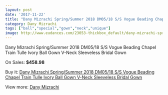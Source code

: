 ```yaml
---
layout: post
date: '2017-11-22'
title: "Dany Mizrachi Spring/Summer 2018 DM05/18 S/S Vogue Beading Chapel Train Tulle Ivory Ball Gown V-Neck Sleeveless Bridal Gown"
category: Dany Mizrachi
tags: ["ball","special","gown","neck","unique"]
image: http://www.eudances.com/23053-thickbox_default/dany-mizrachi-spring-summer-2018-dm05-18-s-s-vogue-beading-chapel-train-tulle-ivory-ball-gown-v-neck-sleeveless-bridal-gown.jpg
---
```

Dany Mizrachi Spring/Summer 2018 DM05/18 S/S Vogue Beading Chapel Train Tulle Ivory Ball Gown V-Neck Sleeveless Bridal Gown

On Sales: **$458.98**
<a href="https://www.eudances.com/en/dany-mizrachi/7374-dany-mizrachi-spring-summer-2018-dm05-18-s-s-vogue-beading-chapel-train-tulle-ivory-ball-gown-v-neck-sleeveless-bridal-gown.html"><amp-img layout="responsive" width="600" height="600" src="//www.eudances.com/23053-thickbox_default/dany-mizrachi-spring-summer-2018-dm05-18-s-s-vogue-beading-chapel-train-tulle-ivory-ball-gown-v-neck-sleeveless-bridal-gown.jpg" alt="Dany Mizrachi Spring/Summer 2018 DM05/18 S/S Vogue Beading Chapel Train Tulle Ivory Ball Gown V-Neck Sleeveless Bridal Gown 0" /></a>
<a href="https://www.eudances.com/en/dany-mizrachi/7374-dany-mizrachi-spring-summer-2018-dm05-18-s-s-vogue-beading-chapel-train-tulle-ivory-ball-gown-v-neck-sleeveless-bridal-gown.html"><amp-img layout="responsive" width="600" height="600" src="//www.eudances.com/23056-thickbox_default/dany-mizrachi-spring-summer-2018-dm05-18-s-s-vogue-beading-chapel-train-tulle-ivory-ball-gown-v-neck-sleeveless-bridal-gown.jpg" alt="Dany Mizrachi Spring/Summer 2018 DM05/18 S/S Vogue Beading Chapel Train Tulle Ivory Ball Gown V-Neck Sleeveless Bridal Gown 1" /></a>
<a href="https://www.eudances.com/en/dany-mizrachi/7374-dany-mizrachi-spring-summer-2018-dm05-18-s-s-vogue-beading-chapel-train-tulle-ivory-ball-gown-v-neck-sleeveless-bridal-gown.html"><amp-img layout="responsive" width="600" height="600" src="//www.eudances.com/23055-thickbox_default/dany-mizrachi-spring-summer-2018-dm05-18-s-s-vogue-beading-chapel-train-tulle-ivory-ball-gown-v-neck-sleeveless-bridal-gown.jpg" alt="Dany Mizrachi Spring/Summer 2018 DM05/18 S/S Vogue Beading Chapel Train Tulle Ivory Ball Gown V-Neck Sleeveless Bridal Gown 2" /></a>
<a href="https://www.eudances.com/en/dany-mizrachi/7374-dany-mizrachi-spring-summer-2018-dm05-18-s-s-vogue-beading-chapel-train-tulle-ivory-ball-gown-v-neck-sleeveless-bridal-gown.html"><amp-img layout="responsive" width="600" height="600" src="//www.eudances.com/23054-thickbox_default/dany-mizrachi-spring-summer-2018-dm05-18-s-s-vogue-beading-chapel-train-tulle-ivory-ball-gown-v-neck-sleeveless-bridal-gown.jpg" alt="Dany Mizrachi Spring/Summer 2018 DM05/18 S/S Vogue Beading Chapel Train Tulle Ivory Ball Gown V-Neck Sleeveless Bridal Gown 3" /></a>

Buy it: [Dany Mizrachi Spring/Summer 2018 DM05/18 S/S Vogue Beading Chapel Train Tulle Ivory Ball Gown V-Neck Sleeveless Bridal Gown](https://www.eudances.com/en/dany-mizrachi/7374-dany-mizrachi-spring-summer-2018-dm05-18-s-s-vogue-beading-chapel-train-tulle-ivory-ball-gown-v-neck-sleeveless-bridal-gown.html "Dany Mizrachi Spring/Summer 2018 DM05/18 S/S Vogue Beading Chapel Train Tulle Ivory Ball Gown V-Neck Sleeveless Bridal Gown")

View more: [Dany Mizrachi](https://www.eudances.com/en/111-dany-mizrachi "Dany Mizrachi")